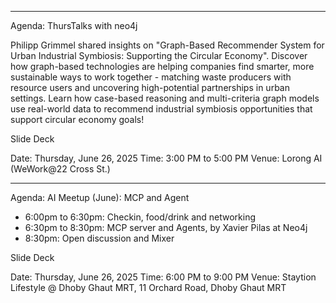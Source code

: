 
---

Agenda: ThursTalks with neo4j

Philipp Grimmel shared insights on "Graph-Based Recommender System for Urban Industrial Symbiosis: Supporting the Circular Economy". Discover how graph-based technologies are helping companies find smarter, more sustainable ways to work together - matching waste producers with resource users and uncovering high-potential partnerships in urban settings. Learn how case-based reasoning and multi-criteria graph models use real-world data to recommend industrial symbiosis opportunities that support circular economy goals!

Slide Deck

Date: Thursday, June 26, 2025
Time: 3:00 PM to 5:00 PM
Venue: Lorong AI (WeWork@22 Cross St.)

---

Agenda: AI Meetup (June): MCP and Agent

- 6:00pm to 6:30pm: Checkin, food/drink and networking
- 6:30pm to 8:30pm: MCP server and Agents, by Xavier Pilas at Neo4j
- 8:30pm: Open discussion and Mixer

Slide Deck

Date: Thursday, June 26, 2025
Time: 6:00 PM to 9:00 PM
Venue: Staytion Lifestyle @ Dhoby Ghaut MRT, 11 Orchard Road, Dhoby Ghaut MRT
